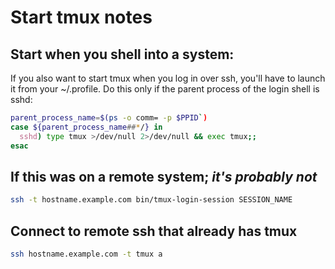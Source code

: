 # Start tmux notes

## Start when you shell into a system:
If you also want to start tmux when you log in over ssh, you'll have to launch it from your ~/.profile. Do this only if the parent process of the login shell is sshd:

``` bash
parent_process_name=$(ps -o comm= -p $PPID`)
case ${parent_process_name##*/} in
  sshd) type tmux >/dev/null 2>/dev/null && exec tmux;;
esac
```

## If this was on a remote system; _it's probably not_

``` bash
ssh -t hostname.example.com bin/tmux-login-session SESSION_NAME
```

## Connect to remote ssh that already has tmux

``` bash
ssh hostname.example.com -t tmux a
```
